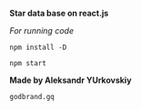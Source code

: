 **Star data base on react.js**

_For running code_

 `npm install -D`
 
  `npm start`

  **Made by Aleksandr YUrkovskiy**
  
  `godbrand.gq`